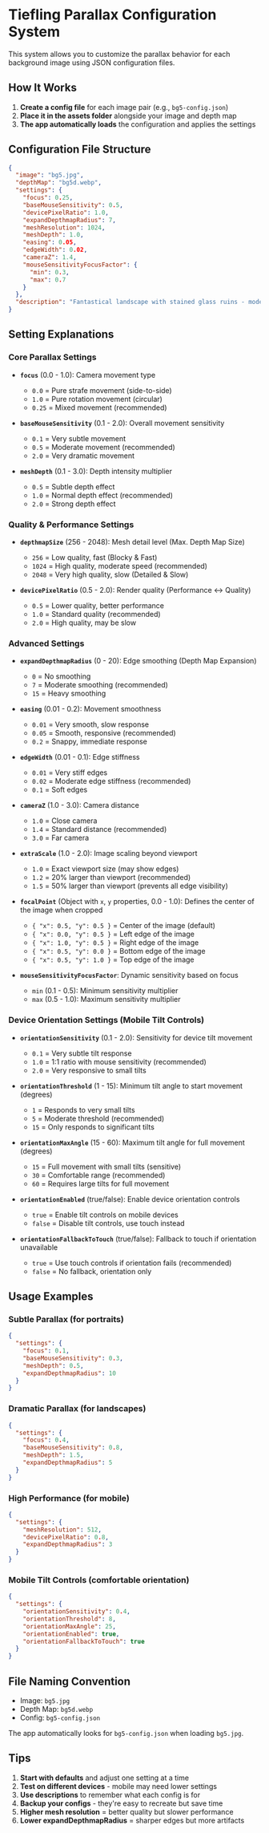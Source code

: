 # Tiefling Parallax Configuration System

This system allows you to customize the parallax behavior for each background image using JSON configuration files.

## How It Works

1. **Create a config file** for each image pair (e.g., `bg5-config.json`)
2. **Place it in the assets folder** alongside your image and depth map
3. **The app automatically loads** the configuration and applies the settings

## Configuration File Structure

```json
{
  "image": "bg5.jpg",
  "depthMap": "bg5d.webp", 
  "settings": {
    "focus": 0.25,
    "baseMouseSensitivity": 0.5,
    "devicePixelRatio": 1.0,
    "expandDepthmapRadius": 7,
    "meshResolution": 1024,
    "meshDepth": 1.0,
    "easing": 0.05,
    "edgeWidth": 0.02,
    "cameraZ": 1.4,
    "mouseSensitivityFocusFactor": {
      "min": 0.3,
      "max": 0.7
    }
  },
  "description": "Fantastical landscape with stained glass ruins - moderate parallax effect"
}
```

## Setting Explanations

### Core Parallax Settings
- **`focus`** (0.0 - 1.0): Camera movement type
  - `0.0` = Pure strafe movement (side-to-side)
  - `1.0` = Pure rotation movement (circular)
  - `0.25` = Mixed movement (recommended)

- **`baseMouseSensitivity`** (0.1 - 2.0): Overall movement sensitivity
  - `0.1` = Very subtle movement
  - `0.5` = Moderate movement (recommended)
  - `2.0` = Very dramatic movement

- **`meshDepth`** (0.1 - 3.0): Depth intensity multiplier
  - `0.5` = Subtle depth effect
  - `1.0` = Normal depth effect (recommended)
  - `2.0` = Strong depth effect

### Quality & Performance Settings
- **`depthmapSize`** (256 - 2048): Mesh detail level (Max. Depth Map Size)
  - `256` = Low quality, fast (Blocky & Fast)
  - `1024` = High quality, moderate speed (recommended)
  - `2048` = Very high quality, slow (Detailed & Slow)

- **`devicePixelRatio`** (0.5 - 2.0): Render quality (Performance ↔ Quality)
  - `0.5` = Lower quality, better performance
  - `1.0` = Standard quality (recommended)
  - `2.0` = High quality, may be slow

### Advanced Settings
- **`expandDepthmapRadius`** (0 - 20): Edge smoothing (Depth Map Expansion)
  - `0` = No smoothing
  - `7` = Moderate smoothing (recommended)
  - `15` = Heavy smoothing

- **`easing`** (0.01 - 0.2): Movement smoothness
  - `0.01` = Very smooth, slow response
  - `0.05` = Smooth, responsive (recommended)
  - `0.2` = Snappy, immediate response

- **`edgeWidth`** (0.01 - 0.1): Edge stiffness
  - `0.01` = Very stiff edges
  - `0.02` = Moderate edge stiffness (recommended)
  - `0.1` = Soft edges

- **`cameraZ`** (1.0 - 3.0): Camera distance
  - `1.0` = Close camera
  - `1.4` = Standard distance (recommended)
  - `3.0` = Far camera

- **`extraScale`** (1.0 - 2.0): Image scaling beyond viewport
  - `1.0` = Exact viewport size (may show edges)
  - `1.2` = 20% larger than viewport (recommended)
  - `1.5` = 50% larger than viewport (prevents all edge visibility)

- **`focalPoint`** (Object with `x`, `y` properties, 0.0 - 1.0): Defines the center of the image when cropped
  - `{ "x": 0.5, "y": 0.5 }` = Center of the image (default)
  - `{ "x": 0.0, "y": 0.5 }` = Left edge of the image
  - `{ "x": 1.0, "y": 0.5 }` = Right edge of the image
  - `{ "x": 0.5, "y": 0.0 }` = Bottom edge of the image
  - `{ "x": 0.5, "y": 1.0 }` = Top edge of the image

- **`mouseSensitivityFocusFactor`**: Dynamic sensitivity based on focus
  - `min` (0.1 - 0.5): Minimum sensitivity multiplier
  - `max` (0.5 - 1.0): Maximum sensitivity multiplier

### Device Orientation Settings (Mobile Tilt Controls)
- **`orientationSensitivity`** (0.1 - 2.0): Sensitivity for device tilt movement
  - `0.1` = Very subtle tilt response
  - `1.0` = 1:1 ratio with mouse sensitivity (recommended)
  - `2.0` = Very responsive to small tilts

- **`orientationThreshold`** (1 - 15): Minimum tilt angle to start movement (degrees)
  - `1` = Responds to very small tilts
  - `5` = Moderate threshold (recommended)
  - `15` = Only responds to significant tilts

- **`orientationMaxAngle`** (15 - 60): Maximum tilt angle for full movement (degrees)
  - `15` = Full movement with small tilts (sensitive)
  - `30` = Comfortable range (recommended)
  - `60` = Requires large tilts for full movement

- **`orientationEnabled`** (true/false): Enable device orientation controls
  - `true` = Enable tilt controls on mobile devices
  - `false` = Disable tilt controls, use touch instead

- **`orientationFallbackToTouch`** (true/false): Fallback to touch if orientation unavailable
  - `true` = Use touch controls if orientation fails (recommended)
  - `false` = No fallback, orientation only

## Usage Examples

### Subtle Parallax (for portraits)
```json
{
  "settings": {
    "focus": 0.1,
    "baseMouseSensitivity": 0.3,
    "meshDepth": 0.5,
    "expandDepthmapRadius": 10
  }
}
```

### Dramatic Parallax (for landscapes)
```json
{
  "settings": {
    "focus": 0.4,
    "baseMouseSensitivity": 0.8,
    "meshDepth": 1.5,
    "expandDepthmapRadius": 5
  }
}
```

### High Performance (for mobile)
```json
{
  "settings": {
    "meshResolution": 512,
    "devicePixelRatio": 0.8,
    "expandDepthmapRadius": 3
  }
}
```

### Mobile Tilt Controls (comfortable orientation)
```json
{
  "settings": {
    "orientationSensitivity": 0.4,
    "orientationThreshold": 8,
    "orientationMaxAngle": 25,
    "orientationEnabled": true,
    "orientationFallbackToTouch": true
  }
}
```

## File Naming Convention

- Image: `bg5.jpg`
- Depth Map: `bg5d.webp` 
- Config: `bg5-config.json`

The app automatically looks for `bg5-config.json` when loading `bg5.jpg`.

## Tips

1. **Start with defaults** and adjust one setting at a time
2. **Test on different devices** - mobile may need lower settings
3. **Use descriptions** to remember what each config is for
4. **Backup your configs** - they're easy to recreate but save time
5. **Higher mesh resolution** = better quality but slower performance
6. **Lower expandDepthmapRadius** = sharper edges but more artifacts
